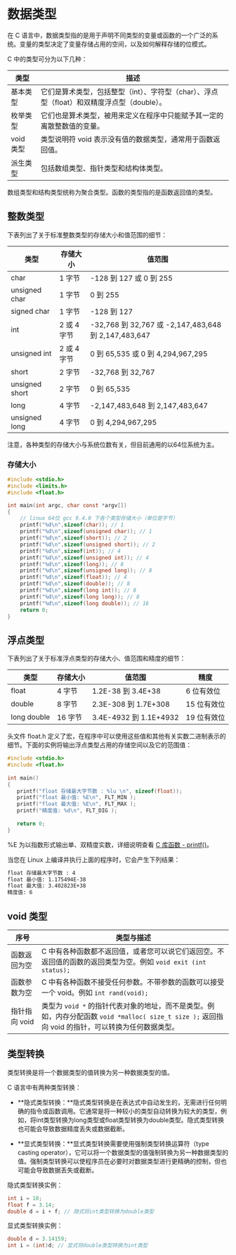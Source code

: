 # 数据类型

在 C 语言中，数据类型指的是用于声明不同类型的变量或函数的一个广泛的系统。变量的类型决定了变量存储占用的空间，以及如何解释存储的位模式。

C 中的类型可分为以下几种：

|类型|描述|
|-|-|
|基本类型|它们是算术类型，包括整型（int）、字符型（char）、浮点型（float）和双精度浮点型（double）。|
|枚举类型|它们也是算术类型，被用来定义在程序中只能赋予其一定的离散整数值的变量。|
|void 类型|类型说明符 void 表示没有值的数据类型，通常用于函数返回值。|
|派生类型|包括数组类型、指针类型和结构体类型。|

数组类型和结构类型统称为聚合类型。函数的类型指的是函数返回值的类型。

## 整数类型

下表列出了关于标准整数类型的存储大小和值范围的细节：

| 类型 | 存储大小 | 值范围 |
| --- | --- | --- |
| char | 1 字节 | \-128 到 127 或 0 到 255 |
| unsigned char | 1 字节 | 0 到 255 |
| signed char | 1 字节 | \-128 到 127 |
| int | 2 或 4 字节 | \-32,768 到 32,767 或 -2,147,483,648 到 2,147,483,647 |
| unsigned int | 2 或 4 字节 | 0 到 65,535 或 0 到 4,294,967,295 |
| short | 2 字节 | \-32,768 到 32,767 |
| unsigned short | 2 字节 | 0 到 65,535 |
| long | 4 字节 | \-2,147,483,648 到 2,147,483,647 |
| unsigned long | 4 字节 | 0 到 4,294,967,295 |

注意，各种类型的存储大小与系统位数有关，但目前通用的以64位系统为主。

### 存储大小

```c
#include <stdio.h>
#include <limits.h>
#include <float.h>

int main(int argc, char const *argv[])
{
    // linux 64位 gcc 9.4.0 下各个类型存储大小（单位是字节）
    printf("%d\n",sizeof(char)); // 1
    printf("%d\n",sizeof(unsigned char)); // 1
    printf("%d\n",sizeof(short)); // 2
    printf("%d\n",sizeof(unsigned short)); // 2
    printf("%d\n",sizeof(int)); // 4
    printf("%d\n",sizeof(unsigned int)); // 4
    printf("%d\n",sizeof(long)); // 8
    printf("%d\n",sizeof(unsigned long)); // 8
    printf("%d\n",sizeof(float)); // 4
    printf("%d\n",sizeof(double)); // 8
    printf("%d\n",sizeof(long int)); // 8
    printf("%d\n",sizeof(long long)); // 8
    printf("%d\n",sizeof(long double)); // 16
    return 0;
}
```

## 浮点类型

下表列出了关于标准浮点类型的存储大小、值范围和精度的细节：

| 类型 | 存储大小 | 值范围 | 精度 |
| --- | --- | --- | --- |
| float | 4 字节 | 1.2E-38 到 3.4E+38 | 6 位有效位 |
| double | 8 字节 | 2.3E-308 到 1.7E+308 | 15 位有效位 |
| long double | 16 字节 | 3.4E-4932 到 1.1E+4932 | 19 位有效位 |

头文件 float.h 定义了宏，在程序中可以使用这些值和其他有关实数二进制表示的细节。下面的实例将输出浮点类型占用的存储空间以及它的范围值：

```c
#include <stdio.h>
#include <float.h>
 
int main()
{
   printf("float 存储最大字节数 : %lu \n", sizeof(float));
   printf("float 最小值: %E\n", FLT_MIN );
   printf("float 最大值: %E\n", FLT_MAX );
   printf("精度值: %d\n", FLT_DIG );
   
   return 0;
}
```

%E 为以指数形式输出单、双精度实数，详细说明查看 [C 库函数 - printf()](https://www.runoob.com/cprogramming/c-function-printf.html)。

当您在 Linux 上编译并执行上面的程序时，它会产生下列结果：

```txt
float 存储最大字节数 : 4 
float 最小值: 1.175494E-38
float 最大值: 3.402823E+38
精度值: 6
```

## void 类型

| 序号 | 类型与描述 |
| --- | --- |
| 函数返回为空 | C 中有各种函数都不返回值，或者您可以说它们返回空。不返回值的函数的返回类型为空。例如 `void exit (int status);` |
| 函数参数为空 | C 中有各种函数不接受任何参数。不带参数的函数可以接受一个 void。例如 `int rand(void);` |
| 指针指向 void | 类型为 `void *` 的指针代表对象的地址，而不是类型。例如，内存分配函数 `void *malloc( size_t size );` 返回指向 void 的指针，可以转换为任何数据类型。 |

## 类型转换

类型转换是将一个数据类型的值转换为另一种数据类型的值。

C 语言中有两种类型转换：

- **隐式类型转换：**隐式类型转换是在表达式中自动发生的，无需进行任何明确的指令或函数调用。它通常是将一种较小的类型自动转换为较大的类型，例如，将int类型转换为long类型或float类型转换为double类型。隐式类型转换也可能会导致数据精度丢失或数据截断。

- **显式类型转换：**显式类型转换需要使用强制类型转换运算符（type casting operator），它可以将一个数据类型的值强制转换为另一种数据类型的值。强制类型转换可以使程序员在必要时对数据类型进行更精确的控制，但也可能会导致数据丢失或截断。

隐式类型转换实例：

```c
int i = 10;  
float f = 3.14;  
double d = i + f; // 隐式将int类型转换为double类型
```  

显式类型转换实例：

```c
double d = 3.14159;  
int i = (int)d; // 显式将double类型转换为int类型
```
